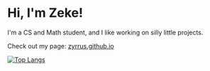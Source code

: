 # Hi, I'm Zeke! 

I'm a CS and Math student, and I like working on silly little projects.  

Check out my page: [zyrrus.github.io](https://zyrrus.github.io)


[![Top Langs](https://github-readme-stats.vercel.app/api/top-langs/?username=zyrrus&layout=compact&theme=apprentice&hide_border=true&hide=hlsl,shaderlab&exclude_repo=tizen-clock,crustacean-crucible)](https://github.com/anuraghazra/github-readme-stats)
